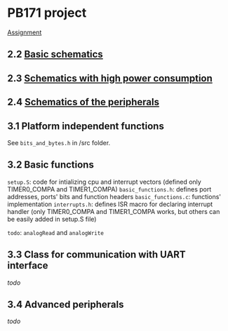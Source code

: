 # PB171 project

[Assignment](doc/TaskSpecification.pdf)

## 2.2 [Basic schematics](doc/basic-schematics.md)
## 2.3 [Schematics with high power consumption](doc/high_power_schematics.md)
## 2.4 [Schematics of the peripherals](doc/peripherals.md)

## 3.1 Platform independent functions

See `bits_and_bytes.h` in /src folder.

## 3.2 Basic functions

`setup.S`: code for intializing cpu and interrupt vectors (defined only TIMER0_COMPA and TIMER1_COMPA)
`basic_functions.h`: defines port addresses, ports' bits and function headers
`basic_functions.c`: functions' implementation
`interrupts.h`: defines ISR macro for declaring interrupt handler (only TIMER0_COMPA and TIMER1_COMPA works, but others can be easily added in setup.S file)

`todo`: `analogRead` and `analogWrite`

## 3.3 Class for communication with UART interface
_todo_
## 3.4 Advanced peripherals
_todo_
